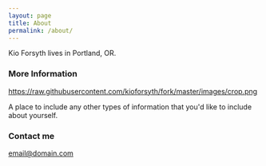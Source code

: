 ```yaml
---
layout: page
title: About
permalink: /about/
---
```

Kio Forsyth lives in Portland, OR. 

### More Information
https://raw.githubusercontent.com/kioforsyth/fork/master/images/crop.png

A place to include any other types of information that you'd like to include about yourself.

### Contact me

[email@domain.com](mailto:akioforsyth(at)gmail.com)
